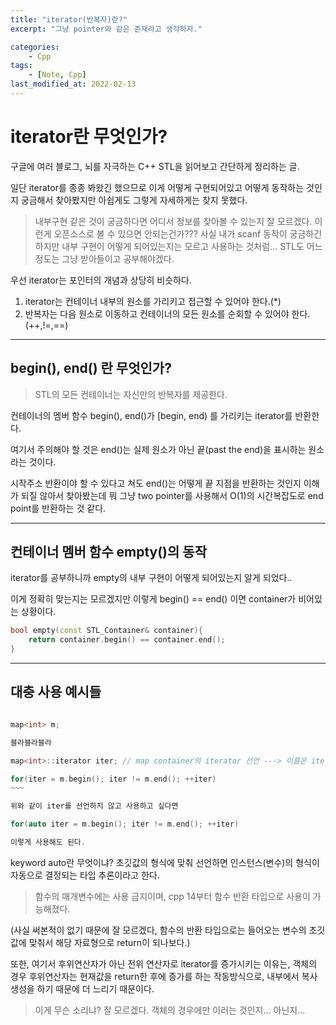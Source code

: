 ```yaml
---
title: "iterator(반복자)란?"
excerpt: "그냥 pointer와 같은 존재라고 생각하자."

categories:
    - Cpp
tags:
    - [Note, Cpp]
last_modified_at: 2022-02-13
---
```




# iterator란 무엇인가?


구글에 여러 블로그, 뇌를 자극하는 C++ STL을 읽어보고 간단하게 정리하는 글.

일단 iterator를 종종 봐왔긴 했으므로 이게 어떻게 구현되어있고 어떻게 동작하는 것인지 궁금해서 찾아봤지만 아쉽게도 그렇게 자세하게는 찾지 못했다.

>내부구현 같은 것이 궁금하다면 어디서 정보를 찾아볼 수 있는지 잘 모르겠다. 이런게 오픈소스로 볼 수 있으면 안되는건가??? 사실 내가 scanf 동작이 궁금하긴 하지만 내부 구현이 어떻게 되어있는지는 모르고 사용하는 것처럼... STL도 어느정도는 그냥 받아들이고 공부해야겠다.


우선 iterator는 포인터의 개념과 상당히 비슷하다.

1. iterator는 컨테이너 내부의 원소를 가리키고 접근할 수 있어야 한다.(*)
2. 반복자는 다음 원소로 이동하고 컨테이너의 모든 원소를 순회할 수 있어야 한다.(++,!=,==)


---

## begin(), end() 란 무엇인가?

>STL의 모든 컨테이너는 자신만의 반복자를 제공한다.

컨테이너의 멤버 함수 begin(), end()가 [begin, end) 를 가리키는 iterator를 반환한다.

여기서 주의해야 할 것은 end()는 실제 원소가 아닌 끝(past the end)을 표시하는 원소라는 것이다.

시작주소 반환이야 할 수 있다고 쳐도 end()는 어떻게 끝 지점을 반환하는 것인지 이해가 되질 않아서 찾아봤는데 뭐 그냥 two pointer를 사용해서 O(1)의 시간복잡도로 end point를 반환하는 것 같다.


---

## 컨테이너 멤버 함수 empty()의 동작

iterator를 공부하니까 empty의 내부 구현이 어떻게 되어있는지 알게 되었다..

이게 정확히 맞는지는 모르겠지만 이렇게 begin() == end() 이면 container가 비어있는 상황이다.

```cpp
bool empty(const STL_Container& container){
    return container.begin() == container.end();
}
```

---

## 대충 사용 예시들

```cpp

map<int> m;

블라블라블라

map<int>::iterator iter; // map container의 iterator 선언 ---> 이름은 iter로 잡은 것.

for(iter = m.begin(); iter != m.end(); ++iter)
~~~

위와 같이 iter를 선언하지 않고 사용하고 싶다면

for(auto iter = m.begin(); iter != m.end(); ++iter)

이렇게 사용해도 된다.
```

keyword auto란 무엇이냐? 초깃값의 형식에 맞춰 선언하면 인스턴스(변수)의 형식이 자동으로 결정되는 타입 추론이라고 한다. 

>함수의 매개변수에는 사용 금지이며, cpp 14부터 함수 반환 타입으로 사용이 가능해졌다.


(사실 써본적이 없기 때문에 잘 모르겠다, 함수의 반환 타입으로는 들어오는 변수의 초깃값에 맞춰서 해당 자료형으로 return이 되나보다.)



또한, 여기서 후위연산자가 아닌 전위 연산자로 iterator를 증가시키는 이유는, 객체의 경우 후위연산자는 현재값을 return한 후에 증가를 하는 작동방식으로, 내부에서 복사생성을 하기 때문에 더 느리기 때문이다.

>이게 무슨 소리냐? 잘 모르겠다. 객체의 경우에만 이러는 것인지... 아닌지...